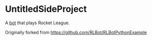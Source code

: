 # UntitledSideProject

A [bot](https://github.com/RLBot/RLBot/) that plays Rocket League.

Originally forked from https://github.com/RLBot/RLBotPythonExample
